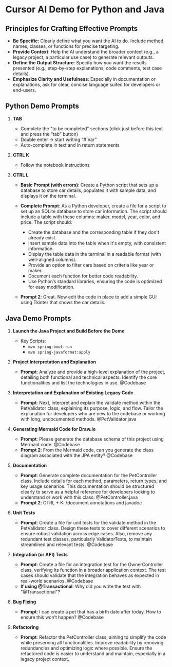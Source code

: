 # Cursor AI Demo for Python and Java

## Principles for Crafting Effective Prompts

- **Be Specific**: Clearly define what you want the AI to do. Include method names, classes, or functions for precise targeting.
- **Provide Context**: Help the AI understand the broader context (e.g., a legacy project, a particular use case) to generate relevant outputs.
- **Define the Output Structure**: Specify how you want the results presented (e.g., step-by-step explanations, code comments, test case details).
- **Emphasize Clarity and Usefulness**: Especially in documentation or explanations, ask for clear, concise language suited for developers or end-users.

## Python Demo Prompts

1. **TAB**
   - Complete the "to be completed" sections (click just before this text and press the “tab” button)
   - Double enter -> start writing “# Var”
   - Auto-complete in text and in return statements

2. **CTRL K**
   - Follow the notebook instructions

3. **CTRL L**
   - **Basic Prompt (with errors)**: Create a Python script that sets up a database to store car details, populates it with sample data, and displays it on the terminal.
   - **Complete Prompt**: As a Python developer, create a file for a script to set up an SQLite database to store car information. The script should include a table with these columns: maker, model, year, color, and price. The script should:
     - Create the database and the corresponding table if they don't already exist.
     - Insert sample data into the table when it's empty, with consistent information.
     - Display the table data in the terminal in a readable format (with well-aligned columns).
     - Provide an option to filter cars based on criteria like year or maker.
     - Document each function for better code readability.
     - Use Python’s standard libraries, ensuring the code is optimized for easy modification.

   - **Prompt 2**: Great. Now edit the code in place to add a simple GUI using Tkinter that shows the car details.

## Java Demo Prompts

1. **Launch the Java Project and Build Before the Demo**
   - Key Scripts:
     - `mvn spring-boot:run`
     - `mvn spring-javaformat:apply`

2. **Project Interpretation and Explanation**
   - **Prompt**: Analyze and provide a high-level explanation of the project, detailing both functional and technical aspects. Identify the core functionalities and list the technologies in use. @Codebase

3. **Interpretation and Explanation of Existing Legacy Code**
   - **Prompt**: Next, interpret and explain the validate method within the PetValidator class, explaining its purpose, logic, and flow. Tailor the explanation for developers who are new to the codebase or working with long, undocumented methods. @PetValidator.java

4. **Generating Mermaid Code for Draw.io**
   - **Prompt**: Please generate the database schema of this project using Mermaid code. @Codebase
   - **Prompt 2**: From the Mermaid code, can you generate the class diagram associated with the JPA entity? @Codebase

5. **Documentation**
   - **Prompt**: Generate complete documentation for the PetController class. Include details for each method, parameters, return types, and key usage scenarios. This documentation should be structured clearly to serve as a helpful reference for developers looking to understand or work with this class. @PetController.java
   - **Prompt 2**: CTRL + K: \document annotations and javadoc

6. **Unit Tests**
   - **Prompt**: Create a file for unit tests for the validate method in the PetValidator class. Design these tests to cover different scenarios to ensure robust validation across edge cases. Also, remove any redundant test classes, particularly ValidatorTests, to maintain streamlined and relevant tests. @Codebase

7. **Integration (or API) Tests**
   - **Prompt**: Create a file for an integration test for the OwnerController class, verifying its function in a broader application context. The test cases should validate that the integration behaves as expected in real-world scenarios. @Codebase
   - **If using @Transactional**: Why did you write the test with "@Transactional"?

8. **Bug Fixing**
   - **Prompt**: I can create a pet that has a birth date after today. How to ensure this won’t happen? @Codebase

9. **Refactoring**
   - **Prompt**: Refactor the PetController class, aiming to simplify the code while preserving all functionalities. Improve readability by removing redundancies and optimizing logic where possible. Ensure the refactored code is easier to understand and maintain, especially in a legacy project context. 